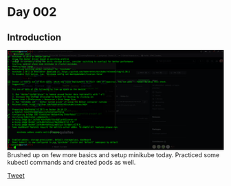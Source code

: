 # Day 002

## Introduction
![Alt text](image.png)
Brushed up on few more basics and setup minikube today. Practiced some kubectl commands and created pods as well.

[Tweet](https://twitter.com/TusharC29050031/status/1673747999346896897?s=20)